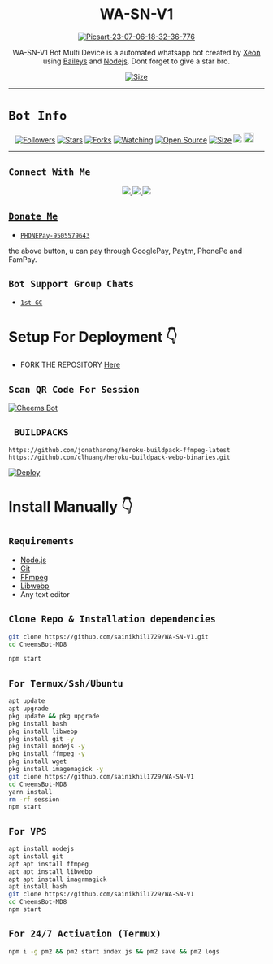 

<h1 align="center">WA-SN-V1<br></h1>
<p align="center">
<a href="https://ibb.co/fC1mFyj"><img src="https://i.ibb.co/SKsqyMF/Picsart-23-07-06-18-32-36-776.jpg" alt="Picsart-23-07-06-18-32-36-776" border="0" /></a>
</p>

<p align="center">
WA-SN-V1 Bot Multi Device is a automated whatsapp bot created by <a href="https://github.com/sainikhil1729" target="_blank">Xeon</a> using <a href="https://github.com/adiwajshing/Baileys" target="_blank">Baileys</a> and <a href="https://github.com/nodejs" target="_blank">Nodejs</a>. Dont forget to give a star bro.
</p>

<p align="center">
<a href="https://wa.link/vwm687"><img title="Size" src="https://img.shields.io/badge/Tutorial-Video-green"></a>
</p>

------

# ```Bot Info```
<p align="center">
<a href="https://github.com/sainikhil1729/followers"><img title="Followers" src="https://img.shields.io/github/followers/sainikhil1729?color=red&style=flat-square"></a>
<a href="https://github.com/sainikhil1729/WA-SN-V1/stargazers/"><img title="Stars" src="https://img.shields.io/github/stars/sainikhil1729/WA-SN-V1?color=blue&style=flat-square"></a>
<a href="https://github.com/sainikhil1729/WA-SN-V1/network/members"><img title="Forks" src="https://img.shields.io/github/forks/sainikhil1729/WA-SN-V1?color=red&style=flat-square"></a>
<a href="https://github.com/sainikhil1729/WA-SN-V1/watchers"><img title="Watching" src="https://img.shields.io/github/watchers/sainikhil1729/WA-SN-V1?label=Watchers&color=blue&style=flat-square"></a>
<a href="https://github.com/sainikhil1729/WA-SN-V1"><img title="Open Source" src="https://img.shields.io/badge/Author-sainikhil%20Bot%20Inc.-red?v=103"></a>
<a href="https://github.com/sainikhil1729/WA-SN-V1/"><img title="Size" src="https://img.shields.io/github/repo-size/sainikhil1729/WA-SN-V1?style=flat-square&color=green"></a>
<a href="https://hits.seeyoufarm.com"><img src="https://hits.seeyoufarm.com/api/count/incr/badge.svg?url=https%3A%2F%2Fgithub.com%2FDGXeon%2FCheemsBot-MD8&count_bg=%2379C83D&title_bg=%23555555&icon=probot.svg&icon_color=%2300FF6D&title=hits&edge_flat=false"/></a>
<a href="https://github.com/sainikhil1729/WA-SN-V1/graphs/commit-activity"><img height="20" src="https://img.shields.io/badge/Maintained%3F-yes-green.svg"></a>&nbsp;&nbsp;
</p>
<p align='center'>
    </p>

-------

## ```Connect With Me```
<p align="center">
<a href="https://wa.me/919505579643"><img src="https://img.shields.io/badge/Contact sainikhil-25D366?style=for-the-badge&logo=whatsapp&logoColor=white" />
<a href="https://chat.whatsapp.com/IR1FCvKT2Cw05jwJVYyIN"><img src="https://img.shields.io/badge/Join Official GC-25D366?style=for-the-badge&logo=whatsapp&logoColor=white" />
<a href="https://chat.whatsapp.com/IR1FCvKT2Cw05jwJVYyIN"><img src="https://img.shields.io/badge/Subscribe SAINIKHIL-ff0000?style=for-the-badge&logo=youtube&logoColor=ff000000&link=https://chat.whatsapp.com/IR1FCvKT2Cw05jwJVYyIN" /><br>
</p>

## ```Donate Me```

- [`PHONEPay-9505579643`](9505579643)

<p align="left">
 the above button, u can pay through GooglePay, Paytm, PhonePe and FamPay.
</p>

## ```Bot Support Group Chats```

- [`1st GC`](https://chat.whatsapp.com/IR1FCvKT2Cw05jwJVYyIN)

# Setup For Deployment 👇

- FORK THE REPOSITORY [Here](https://github.com/sainikhil1729/WA-SN-V1/fork)

## `Scan QR Code For Session`
[![Cheems Bot](https://repl.it/badge/github/quiec/whatsasena)](https://replit.com/@DGXeon/Cheems-Bot-Multi-Auth-Session-Generator?v=1)

## ` BUILDPACKS`

```
https://github.com/jonathanong/heroku-buildpack-ffmpeg-latest
https://github.com/clhuang/heroku-buildpack-webp-binaries.git
```

[![Deploy](https://www.herokucdn.com/deploy/button.svg)](https://heroku.com/deploy?template=https://github.com/sainikhil1729/WA-SN-V1/)

# Install Manually 👇
## `Requirements`
* [Node.js](https://nodejs.org/en/)
* [Git](https://git-scm.com/downloads)
* [FFmpeg](https://github.com/BtbN/FFmpeg-Builds/releases/download/autobuild-2020-12-08-13-03/ffmpeg-n4.3.1-26-gca55240b8c-win64-gpl-4.3.zip)
* [Libwebp](https://developers.google.com/speed/webp/download)
* Any text editor
## `Clone Repo & Installation dependencies`
```bash
git clone https://github.com/sainikhil1729/WA-SN-V1.git
cd CheemsBot-MD8

npm start
```
## `For Termux/Ssh/Ubuntu`
```bash
apt update
apt upgrade
pkg update && pkg upgrade
pkg install bash
pkg install libwebp
pkg install git -y
pkg install nodejs -y 
pkg install ffmpeg -y 
pkg install wget
pkg install imagemagick -y
git clone https://github.com/sainikhil1729/WA-SN-V1
cd CheemsBot-MD8
yarn install
rm -rf session
npm start
```
## `For VPS`
```bash
apt install nodejs 
apt install git 
apt apt install ffmpeg 
apt apt install libwebp 
apt apt install imagrmagick
apt install bash
git clone https://github.com/sainikhil1729/WA-SN-V1
cd CheemsBot-MD8
npm start
```
## `For 24/7 Activation (Termux)`
```bash
npm i -g pm2 && pm2 start index.js && pm2 save && pm2 logs
```
